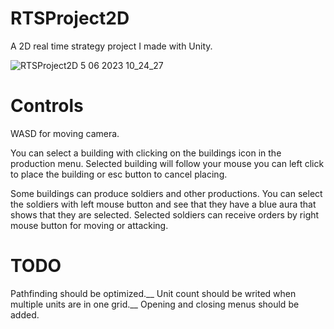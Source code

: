 # RTSProject2D
 A 2D real time strategy project I made with Unity.
 
![RTSProject2D 5 06 2023 10_24_27](https://github.com/aralyilmaz/RTSProject2D/assets/64955826/a246d9f8-5d6a-41fd-b457-cf2595bc9076)

# Controls
WASD for moving camera.

You can select a building with clicking on the buildings icon in the production menu.
Selected building will follow your mouse you can left click to place the building or esc button to cancel placing.

Some buildings can produce soldiers and other productions.
You can select the soldiers with left mouse button and see that they have a blue aura that shows that they are selected.
Selected soldiers can receive orders by right mouse button for moving or attacking.

# TODO
Pathfinding should be optimized.__
Unit count should be writed when multiple units are in one grid.__
Opening and closing menus should be added.
